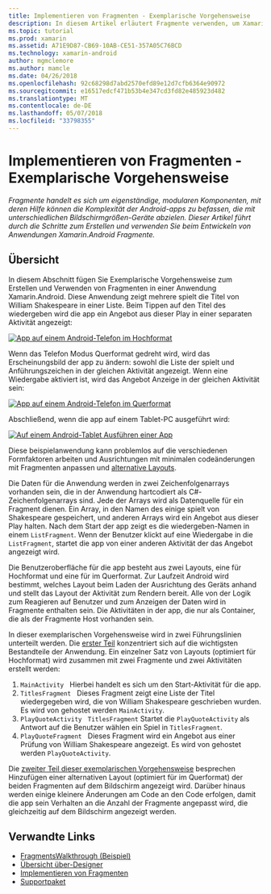 ```yaml
---
title: Implementieren von Fragmenten - Exemplarische Vorgehensweise
description: In diesem Artikel erläutert Fragmente verwenden, um Xamarin.Android Anwendungen zu entwickeln.
ms.topic: tutorial
ms.prod: xamarin
ms.assetid: A71E9D87-CB69-10AB-CE51-357A05C76BCD
ms.technology: xamarin-android
author: mgmclemore
ms.author: mamcle
ms.date: 04/26/2018
ms.openlocfilehash: 92c68298d7abd2570efd89e12d7cfb6364e90972
ms.sourcegitcommit: e16517edcf471b53b4e347cd3fd82e485923d482
ms.translationtype: MT
ms.contentlocale: de-DE
ms.lasthandoff: 05/07/2018
ms.locfileid: "33798355"
---
```

# <a name="implementing-fragments---walkthrough"></a>Implementieren von Fragmenten - Exemplarische Vorgehensweise

_Fragmente handelt es sich um eigenständige, modularen Komponenten, mit deren Hilfe können die Komplexität der Android-apps zu befassen, die mit unterschiedlichen Bildschirmgrößen-Geräte abzielen. Dieser Artikel führt durch die Schritte zum Erstellen und verwenden Sie beim Entwickeln von Anwendungen Xamarin.Android Fragmente._

## <a name="overview"></a>Übersicht

In diesem Abschnitt fügen Sie Exemplarische Vorgehensweise zum Erstellen und Verwenden von Fragmenten in einer Anwendung Xamarin.Android. Diese Anwendung zeigt mehrere spielt die Titel von William Shakespeare in einer Liste. Beim Tippen auf den Titel des wiedergeben wird die app ein Angebot aus dieser Play in einer separaten Aktivität angezeigt:

[![App auf einem Android-Telefon im Hochformat](./images/intro-screenshot-phone-sml.png)](./images/intro-screenshot-phone.png#lightbox)

Wenn das Telefon Modus Querformat gedreht wird, wird das Erscheinungsbild der app zu ändern: sowohl die Liste der spielt und Anführungszeichen in der gleichen Aktivität angezeigt. Wenn eine Wiedergabe aktiviert ist, wird das Angebot Anzeige in der gleichen Aktivität sein:

[![App auf einem Android-Telefon im Querformat](./images/intro-screenshot-phone-land-sml.png)](./images/intro-screenshot-phone-land.png#lightbox)

Abschließend, wenn die app auf einem Tablet-PC ausgeführt wird:

[![Auf einem Android-Tablet Ausführen einer App](./images/intro-screenshot-tablet-sml.png)](./images/intro-screenshot-tablet.png#lightbox)

Diese beispielanwendung kann problemlos auf die verschiedenen Formfaktoren arbeiten und Ausrichtungen mit minimalen codeänderungen mit Fragmenten anpassen und [alternative Layouts](/xamarin/android/app-fundamentals/resources-in-android/alternate-resources).

Die Daten für die Anwendung werden in zwei Zeichenfolgenarrays vorhanden sein, die in der Anwendung hartcodiert als C#-Zeichenfolgenarrays sind. Jede der Arrays wird als Datenquelle für ein Fragment dienen.  Ein Array, in den Namen des einige spielt von Shakespeare gespeichert, und anderen Arrays wird ein Angebot aus dieser Play halten. Nach dem Start der app zeigt es die wiedergeben-Namen in einem `ListFragment`. Wenn der Benutzer klickt auf eine Wiedergabe in die `ListFragment`, startet die app von einer anderen Aktivität der das Angebot angezeigt wird.

Die Benutzeroberfläche für die app besteht aus zwei Layouts, eine für Hochformat und eine für im Querformat. Zur Laufzeit Android wird bestimmt, welches Layout beim Laden der Ausrichtung des Geräts anhand und stellt das Layout der Aktivität zum Rendern bereit. Alle von der Logik zum Reagieren auf Benutzer und zum Anzeigen der Daten wird in Fragmente enthalten sein. Die Aktivitäten in der app, die nur als Container, die als der Fragmente Host vorhanden sein.

In dieser exemplarischen Vorgehensweise wird in zwei Führungslinien unterteilt werden. Die [erster Teil](./walkthrough.md) konzentriert sich auf die wichtigsten Bestandteile der Anwendung. Ein einzelner Satz von Layouts (optimiert für Hochformat) wird zusammen mit zwei Fragmente und zwei Aktivitäten erstellt werden:

1. `MainActivity` &nbsp; Hierbei handelt es sich um den Start-Aktivität für die app.
1. `TitlesFragment` &nbsp; Dieses Fragment zeigt eine Liste der Titel wiedergegeben wird, die von William Shakespeare geschrieben wurden. Es wird von gehostet werden `MainActivity`.
1. `PlayQuoteActivity` &nbsp; `TitlesFragment` Startet die `PlayQuoteActivity` als Antwort auf die Benutzer wählen ein Spiel in `TitlesFragment`.
1. `PlayQuoteFragment` &nbsp; Dieses Fragment wird ein Angebot aus einer Prüfung von William Shakespeare angezeigt. Es wird von gehostet werden `PlayQuoteActivity`.

Die [zweiter Teil dieser exemplarischen Vorgehensweise](./walkthrough-landscape.md) besprechen Hinzufügen einer alternativen Layout (optimiert für im Querformat) der beiden Fragmenten auf dem Bildschirm angezeigt wird. Darüber hinaus werden einige kleinere Änderungen am Code an den Code erfolgen, damit die app sein Verhalten an die Anzahl der Fragmente angepasst wird, die gleichzeitig auf dem Bildschirm angezeigt werden.

## <a name="related-links"></a>Verwandte Links

- [FragmentsWalkthrough (Beispiel)](https://developer.xamarin.com/samples/monodroid/FragmentsWalkthrough/)
- [Übersicht über-Designer](~/android/user-interface/android-designer/index.md)
- [Implementieren von Fragmenten](http://developer.android.com/guide/topics/fundamentals/fragments.html)
- [Supportpaket](http://developer.android.com/sdk/compatibility-library.html)
